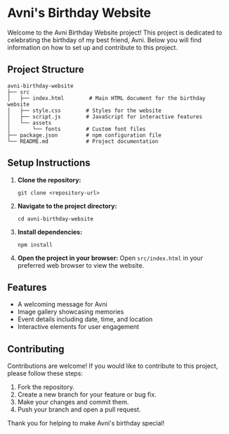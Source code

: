 # Avni's Birthday Website

Welcome to the Avni Birthday Website project! This project is dedicated to celebrating the birthday of my best friend, Avni. Below you will find information on how to set up and contribute to this project.

## Project Structure

```
avni-birthday-website
├── src
│   ├── index.html        # Main HTML document for the birthday website
│   ├── style.css        # Styles for the website
│   ├── script.js        # JavaScript for interactive features
│   └── assets
│       └── fonts        # Custom font files
├── package.json         # npm configuration file
└── README.md            # Project documentation
```

## Setup Instructions

1. **Clone the repository:**
   ```
   git clone <repository-url>
   ```

2. **Navigate to the project directory:**
   ```
   cd avni-birthday-website
   ```

3. **Install dependencies:**
   ```
   npm install
   ```

4. **Open the project in your browser:**
   Open `src/index.html` in your preferred web browser to view the website.

## Features

- A welcoming message for Avni
- Image gallery showcasing memories
- Event details including date, time, and location
- Interactive elements for user engagement

## Contributing

Contributions are welcome! If you would like to contribute to this project, please follow these steps:

1. Fork the repository.
2. Create a new branch for your feature or bug fix.
3. Make your changes and commit them.
4. Push your branch and open a pull request.

Thank you for helping to make Avni's birthday special!
